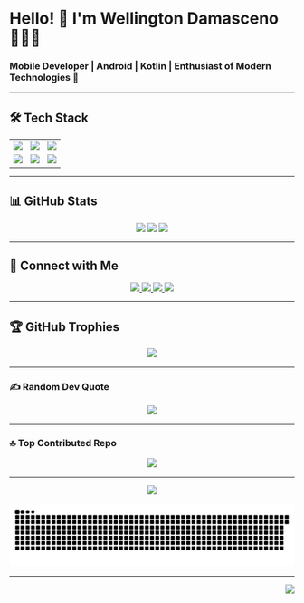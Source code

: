 # Hello! 👋 I'm Wellington Damasceno 👨🏽‍💻  
### Mobile Developer | Android | Kotlin | Enthusiast of Modern Technologies 🚀  

---

## 🛠 Tech Stack  
<table align="center">
  <tr>
    <td><img src="https://img.shields.io/badge/Kotlin-%237F52FF.svg?style=for-the-badge&logo=kotlin&logoColor=white"/></td>
    <td><img src="https://img.shields.io/badge/Android-3DDC84?style=for-the-badge&logo=android&logoColor=white"/></td>
    <td><img src="https://img.shields.io/badge/JetpackCompose-%230098E1.svg?style=for-the-badge&logo=android&logoColor=white"/></td>
  </tr>
  <tr>
    <td><img src="https://img.shields.io/badge/Git-%23F05033.svg?style=for-the-badge&logo=git&logoColor=white"/></td>
    <td><img src="https://img.shields.io/badge/GitHub-%23121011.svg?style=for-the-badge&logo=github&logoColor=white"/></td>
    <td><img src="https://img.shields.io/badge/Firebase-ffca28?style=for-the-badge&logo=firebase&logoColor=black"/></td>
  </tr>
</table>

---

## 📊 GitHub Stats  
<p align="center">
  <img width="48%" src="https://github-readme-stats.vercel.app/api?username=wellfurtado&theme=merko&hide_border=false&include_all_commits=false&count_private=false&custom_title=My%20GitHub%20Stats" />
  <img width="48%" src="https://github-readme-streak-stats.herokuapp.com/?user=wellfurtado&theme=merko&hide_border=false" />
  <img width="48%" src="https://github-readme-stats.vercel.app/api/top-langs/?username=wellfurtado&theme=merko&hide_border=false&include_all_commits=false&count_private=false&layout=compact" />
</p>

---

## 🤝 Connect with Me  
<p align="center">
  <a href="https://www.linkedin.com/in/wellington-furtado/">
    <img src="https://img.shields.io/badge/LinkedIn-0077B5?style=for-the-badge&logo=linkedin&logoColor=white"/>
  </a>
  <a href="mailto:wellfurtado@gmail.com">
    <img src="https://img.shields.io/badge/Gmail-D14836?style=for-the-badge&logo=gmail&logoColor=white"/>
  </a>
  <a href="https://dev.to/wellfurtado">
    <img src="https://img.shields.io/badge/DEV.to-000000?style=for-the-badge&logo=dev.to&logoColor=white"/>
  </a>
  <a href="https://www.instagram.com/wellingtonfurtado/">
    <img src="https://img.shields.io/badge/Instagram-%23E4405F.svg?style=for-the-badge&logo=instagram&logoColor=white"/>
  </a>
</p>

---

## 🏆 GitHub Trophies  
<p align="center">
  <img src="https://github-profile-trophy.vercel.app/?username=wellfurtado&theme=radical&no-frame=false&no-bg=true&margin-w=4"/>
</p>

---

### ✍️ Random Dev Quote  
<p align="center">
  <img src="https://quotes-github-readme.vercel.app/api?type=horizontal&theme=radical"/>
</p>

---

### 🔝 Top Contributed Repo  
<p align="center">
  <img src="https://github-contributor-stats.vercel.app/api?username=wellfurtado&limit=5&theme=dark&combine_all_yearly_contributions=true"/>
</p>

---

<!--Gráfico de Contribuição-->
<p align="center">
  <img src="https://github-readme-activity-graph.vercel.app/graph?username=wellfurtado&bg_color=000000&color=c9ffb3&line=3cc700&point=00fbff&area=true&hide_border=true"/>
</p>

<!--Snake Animation-->
<p align="center">
  <img src="https://github.com/wellfurtado/wellfurtado/blob/output/github-contribution-grid-snake.svg"/>
</p>

---

<!--Rodapé de Contagem de Visitantes-->
<div align="right">
 
[![](https://visitcount.itsvg.in/api?id=wellfurtado&icon=0&color=0)](https://visitcount.itsvg.in)

</div>
